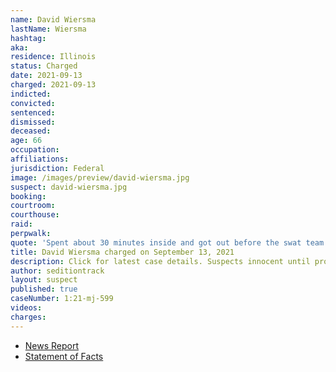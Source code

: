 ```yaml
---
name: David Wiersma
lastName: Wiersma
hashtag:
aka:
residence: Illinois
status: Charged
date: 2021-09-13
charged: 2021-09-13
indicted:
convicted:
sentenced:
dismissed:
deceased:
age: 66
occupation:
affiliations:
jurisdiction: Federal
image: /images/preview/david-wiersma.jpg
suspect: david-wiersma.jpg
booking:
courtroom:
courthouse:
raid:
perpwalk:
quote: 'Spent about 30 minutes inside and got out before the swat team went in.'
title: David Wiersma charged on September 13, 2021
description: Click for latest case details. Suspects innocent until proven guilty.
author: seditiontrack
layout: suspect
published: true
caseNumber: 1:21-mj-599
videos:
charges:
---
```

- [News Report](https://chicago.suntimes.com/crime/2021/9/21/22686870/like-going-shopping-mall-two-arrested-suburbs-alleged-role-us-capitol-breach)
- [Statement of Facts](https://www.justice.gov/usao-dc/case-multi-defendant/file/1434616/download)
